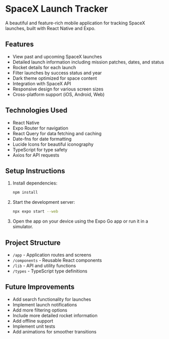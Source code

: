 # SpaceX Launch Tracker

A beautiful and feature-rich mobile application for tracking SpaceX launches, built with React Native and Expo.

## Features

- View past and upcoming SpaceX launches
- Detailed launch information including mission patches, dates, and status
- Rocket details for each launch
- Filter launches by success status and year
- Dark theme optimized for space content
- Integration with SpaceX API
- Responsive design for various screen sizes
- Cross-platform support (iOS, Android, Web)

## Technologies Used

- React Native
- Expo Router for navigation
- React Query for data fetching and caching
- Date-fns for date formatting
- Lucide Icons for beautiful iconography
- TypeScript for type safety
- Axios for API requests

## Setup Instructions

1. Install dependencies:
   ```bash
   npm install
   ```

2. Start the development server:
   ```bash
   npx expo start --web
   ```

3. Open the app on your device using the Expo Go app or run it in a simulator.

## Project Structure

- `/app` - Application routes and screens
- `/components` - Reusable React components
- `/lib` - API and utility functions
- `/types` - TypeScript type definitions

## Future Improvements

- Add search functionality for launches
- Implement launch notifications
- Add more filtering options
- Include more detailed rocket information
- Add offline support
- Implement unit tests
- Add animations for smoother transitions